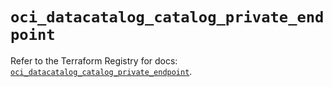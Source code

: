 # `oci_datacatalog_catalog_private_endpoint`

Refer to the Terraform Registry for docs: [`oci_datacatalog_catalog_private_endpoint`](https://registry.terraform.io/providers/oracle/oci/7.19.0/docs/resources/datacatalog_catalog_private_endpoint).
